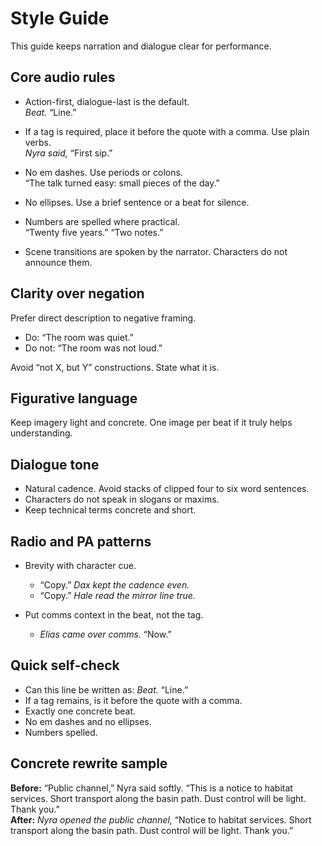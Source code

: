 # Style Guide

This guide keeps narration and dialogue clear for performance.

## Core audio rules

- Action-first, dialogue-last is the default.  
  *Beat.* “Line.”

- If a tag is required, place it before the quote with a comma. Use plain verbs.  
  *Nyra said,* “First sip.”

- No em dashes. Use periods or colons.  
  “The talk turned easy: small pieces of the day.”

- No ellipses. Use a brief sentence or a beat for silence.

- Numbers are spelled where practical.  
  “Twenty five years.” “Two notes.”

- Scene transitions are spoken by the narrator. Characters do not announce them.

## Clarity over negation

Prefer direct description to negative framing.  
- Do: “The room was quiet.”  
- Do not: “The room was not loud.”

Avoid “not X, but Y” constructions. State what it is.

## Figurative language

Keep imagery light and concrete. One image per beat if it truly helps understanding.

## Dialogue tone

- Natural cadence. Avoid stacks of clipped four to six word sentences.  
- Characters do not speak in slogans or maxims.  
- Keep technical terms concrete and short.

## Radio and PA patterns

- Brevity with character cue.  
  - “Copy.” *Dax kept the cadence even.*  
  - “Copy.” *Hale read the mirror line true.*

- Put comms context in the beat, not the tag.  
  - *Elias came over comms.* “Now.”

## Quick self-check

- Can this line be written as: *Beat.* “Line.”  
- If a tag remains, is it before the quote with a comma.  
- Exactly one concrete beat.  
- No em dashes and no ellipses.  
- Numbers spelled.

## Concrete rewrite sample

**Before:** “Public channel,” Nyra said softly. “This is a notice to habitat services. Short transport along the basin path. Dust control will be light. Thank you.”  
**After:** *Nyra opened the public channel,* “Notice to habitat services. Short transport along the basin path. Dust control will be light. Thank you.”
